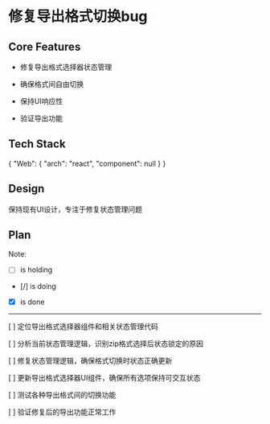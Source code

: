 # 修复导出格式切换bug

## Core Features

- 修复导出格式选择器状态管理

- 确保格式间自由切换

- 保持UI响应性

- 验证导出功能

## Tech Stack

{
  "Web": {
    "arch": "react",
    "component": null
  }
}

## Design

保持现有UI设计，专注于修复状态管理问题

## Plan

Note: 

- [ ] is holding
- [/] is doing
- [X] is done

---

[ ] 定位导出格式选择器组件和相关状态管理代码

[ ] 分析当前状态管理逻辑，识别zip格式选择后状态锁定的原因

[ ] 修复状态管理逻辑，确保格式切换时状态正确更新

[ ] 更新导出格式选择器UI组件，确保所有选项保持可交互状态

[ ] 测试各种导出格式间的切换功能

[ ] 验证修复后的导出功能正常工作
